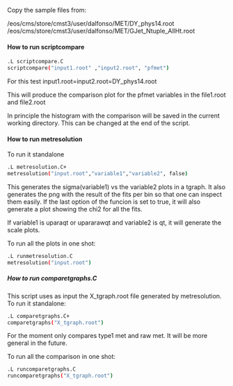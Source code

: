 Copy the sample files from:

/eos/cms/store/cmst3/user/dalfonso/MET/DY_phys14.root
/eos/cms/store/cmst3/user/dalfonso/MET/GJet_Ntuple_AllHt.root


#### How to run scriptcompare 

```bash
.L scriptcompare.C
scriptcompare("input1.root" ,"input2.root", "pfmet")
```

For this test input1.root=input2.root=DY_phys14.root

This will produce the comparison plot for the pfmet variables in the file1.root and file2.root

In principle the histogram with the comparison will be saved in the current working directory. This can be changed at the end of the script.


#### How to run metresolution 

To run it standalone
```bash
.L metresolution.C+
metresolution("input.root","variable1","variable2", false)
```
This generates the sigma(variable1) vs the variable2 plots in a tgraph. It also generates the png with the result of the fits per bin so that one can inspect them easily.
If the last option of the funcion is set to true, it will also generate a plot showing the chi2 for all the fits.

If variable1 is uparaqt or upararawqt and variable2 is qt, it will generate the scale plots.

To run all the plots in one shot:
```bash
.L runmetresolution.C
metresolution("input.root")
```


##### How to run comparetgraphs.C

This script uses as input the X_tgraph.root file generated by metresolution. To run it standalone:

```bash
.L comparetgraphs.C+
comparetgraphs("X_tgraph.root")
```

For the moment only compares type1 met and raw met. It will be more general in the future.

To run all the comparison in one shot:

```bash
.L runcomparetgraphs.C
runcomparetgraphs("X_tgraph.root")
```



